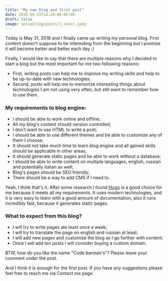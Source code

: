 ```yaml
---
title: "My new blog and first post"
date: 2018-05-31T14:24:06-05:00
draft: false
image: upload/img/posts/1_cover.jpeg
---
```


Today is May 31, 2018 and I finally came up writing my personal blog. First content doesn't suppose to be interesting from the beginning but I promise it will become better and better each day :)

Firstly, I would like to say that there are multiple reasons why I decided to start a blog but the most important for me two following reasons:

- First, writing posts can help me to improve my writing skills and help to be up-to-date with new technologies;
- Second, posts will help me to memorize interesting things about technologies I am not using very often, but still want to remember how to use them.

### My requirements to blog engine:

- I should be able to work online and offline;
- All my blog's content should version controlled;
- I don't want to use HTML to write a post;
- I should be able to use different themes and be able to customize any of them I choose;
- It should not take much time to learn blog engine and all gained skills should be applicable in other areas;
- It should generate static pages and be able to work without a database;
- I should be able to write content on multiple languages, english, russian and potentially italian as well;
- Blog's pages should be SEO friendly;
- There should be a way to add CMS if I need to.

Yeah, I think that's it. After some research I found [Hugo](https://gohugo.io/) is a good choice for me because it meets all my requirements. It uses modern technologies, and it is very easy to learn with a good amount of documentation, also it runs incredibly fast, because it generates static pages.



### What to expect from this blog?

- I will try to write pages ate least once a week;
- I will try to translate the page on english and russian at least;
- I will add new pages and customize the blog as I go further with content;
- Once I will add ten posts I will consider buying a custom domain.

BTW, how do you like the name "Code barman's"? Please leave your comment under the post.

And I think it is enough for the first post. If you have any suggestions please feel free to reach me via Contact me page.